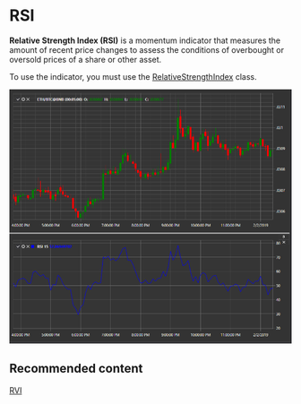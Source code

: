 # RSI

**Relative Strength Index (RSI)** is a momentum indicator that measures the amount of recent price changes to assess the conditions of overbought or oversold prices of a share or other asset. 

To use the indicator, you must use the [RelativeStrengthIndex](xref:StockSharp.Algo.Indicators.RelativeStrengthIndex) class. 

![IndicatorRelativeStrengthIndex](../images/IndicatorRelativeStrengthIndex.png)

## Recommended content

[RVI](IndicatorRelativeVigorIndex.md)
